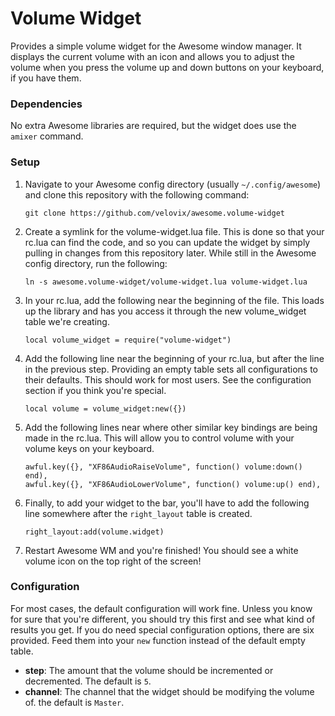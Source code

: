 # Volume Widget
Provides a simple volume widget for the Awesome window manager. It displays the
current volume with an icon and allows you to adjust the volume when you press
the volume up and down buttons on your keyboard, if you have them.

### Dependencies
No extra Awesome libraries are required, but the widget does use the
`amixer` command.

### Setup
1. Navigate to your Awesome config directory (usually `~/.config/awesome`) and
   clone this repository with the following command:

	```
	git clone https://github.com/velovix/awesome.volume-widget
	```

2. Create a symlink for the volume-widget.lua file. This is done so that
   your rc.lua can find the code, and so you can update the widget by simply
   pulling in changes from this repository later. While still in the Awesome
   config directory, run the following:

	```
	ln -s awesome.volume-widget/volume-widget.lua volume-widget.lua
	```

3. In your rc.lua, add the following near the beginning of the file. This loads
   up the library and has you access it through the new volume_widget table
   we're creating.

	```
	local volume_widget = require("volume-widget")
	```

4. Add the following line near the beginning of your rc.lua, but after the line
   in the previous step. Providing an empty table sets all configurations to
   their defaults. This should work for most users. See the configuration
   section if you think you're special.

	```
	local volume = volume_widget:new({})
	```

5. Add the following lines near where other similar key bindings are being made
   in the rc.lua. This will allow you to control volume with your
   volume keys on your keyboard.

	```
	awful.key({}, "XF86AudioRaiseVolume", function() volume:down() end),
	awful.key({}, "XF86AudioLowerVolume", function() volume:up() end),
	```

6. Finally, to add your widget to the bar, you'll have to add the following
   line somewhere after the `right_layout` table is created.

	```
	right_layout:add(volume.widget)
	```

7. Restart Awesome WM and you're finished! You should see a white volume
   icon on the top right of the screen!

### Configuration
For most cases, the default configuration will work fine.  Unless you know for
sure that you're different, you should try this first and see what kind of
results you get. If you do need special configuration options, there are six
provided. Feed them into your `new` function instead of the default empty
table.

- **step**: The amount that the volume should be incremented or decremented.
  The default is `5`.
- **channel**: The channel that the widget should be modifying the volume of.
  the default is `Master`.
